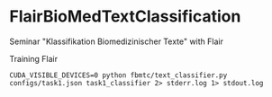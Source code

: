 # FlairBioMedTextClassification
Seminar "Klassifikation Biomedizinischer Texte" with Flair

Training Flair
```
CUDA_VISIBLE_DEVICES=0 python fbmtc/text_classifier.py configs/task1.json task1_classifier 2> stderr.log 1> stdout.log
```